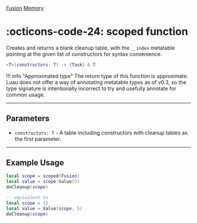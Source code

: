 <nav class="fusiondoc-api-breadcrumbs">
	<a href="../..">Fusion</a>
	<a href="..">Memory</a>
</nav>

<h1 class="fusiondoc-api-header" markdown>
	<span class="fusiondoc-api-icon" markdown>:octicons-code-24:</span>
	<span class="fusiondoc-api-name">scoped</span>
	<span class="fusiondoc-api-pills">
		<span class="fusiondoc-api-pill-type">function</span>
	</span>
</h1>

Creates and returns a blank cleanup table, with the `__index` metatable pointing
at the given list of constructors for syntax convenience.

```Lua
<T>(constructors: T) -> {Task} & T
```

!!! info "Approximated type"
	The return type of this function is approximate. Luau does not offer a way
	of annotating metatable types as of v0.3, so the type signature is
	intentionally incorrect to try and usefully annotate for common usage.

-----

## Parameters

- `constructors: T` - A table including constructors with cleanup tables as the
first parameter.

-----

## Example Usage

```Lua
local scope = scoped(Fusion)
local value = scope:Value(5)
doCleanup(scope)

-- equivalent to
local scope = {}
local value = Value(scope, 5)
doCleanup(scope)
```